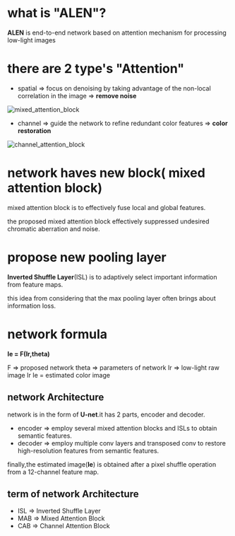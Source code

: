 # what is "ALEN"?

 **ALEN** is end-to-end network based on attention mechanism for processing low-light images

# there are 2 type's "Attention"

* spatial => focus on denoising by taking advantage of the non-local correlation in the image => **remove noise**

![mixed_attention_block](http://user-imgaes.githubusercontent.com/57025585/96366906-8edb6e80-1185-11eb-9cfe-1bc11d6502b7.png)

* channel => guide the network to refine redundant color features => **color restoration**

![channel_attention_block](https://user-images.githubusercontent.com/57025585/96366959-e548ad00-1185-11eb-9f56-15367d19dba5.png)

# network haves new block( mixed attention block)

mixed attention block is to effectively fuse local and global features.

the proposed mixed attention block effectively suppressed undesired chromatic aberration and noise.

# propose new pooling layer

**Inverted Shuffle Layer**(ISL) is to adaptively select important information from feature maps.

this idea from considering that the max pooling layer often brings about information loss.

# network formula

**Ie = F(Ir,theta)**

F => proposed network
theta => parameters of network
Ir => low-light raw image Ir
Ie = estimated color image

## network Architecture

network is in the form of **U-net**.it has 2 parts, encoder and decoder.

* encoder => employ several mixed attention blocks and ISLs to obtain semantic features.
* decoder => employ multiple conv layers and transposed conv to restore high-resolution features from semantic features.

 finally,the estimated image(**Ie**) is obtained after a pixel shuffle operation from a 12-channel feature map.

## term of network Architecture

* ISL => Inverted Shuffle Layer
* MAB => Mixed Attention Block
* CAB => Channel Attention Block

